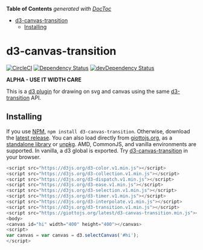 <!-- START doctoc generated TOC please keep comment here to allow auto update -->
<!-- DON'T EDIT THIS SECTION, INSTEAD RE-RUN doctoc TO UPDATE -->
**Table of Contents**  *generated with [DocToc](https://github.com/thlorenz/doctoc)*

- [d3-canvas-transition](#d3-canvas-transition)
  - [Installing](#installing)

<!-- END doctoc generated TOC please keep comment here to allow auto update -->

# d3-canvas-transition

[![CircleCI](https://circleci.com/gh/quantmind/d3-canvas-transition.svg?style=svg)](https://circleci.com/gh/quantmind/d3-canvas-transition)
[![Dependency Status](https://david-dm.org/quantmind/d3-canvas-transition.svg)](https://david-dm.org/quantmind/d3-canvas-transition)
[![devDependency Status](https://david-dm.org/quantmind/d3-canvas-transition/dev-status.svg)](https://david-dm.org/quantmind/d3-canvas-transition#info=devDependencies)

**ALPHA - USE IT WIDTH CARE**

This is a [d3 plugin](https://bost.ocks.org/mike/d3-plugin/) for drawing on
svg and canvas using the same [d3-transition](https://github.com/d3/d3-transition) API.

## Installing

If you use [NPM](https://www.npmjs.com/package/d3-canvas-transition), ``npm install d3-canvas-transition``.
Otherwise, download the [latest release](https://github.com/quantmind/d3-canvas-transition/releases).
You can also load directly from [giottojs.org](https://giottojs.org),
as a [standalone library](https://giottojs.org/latest/d3-canvas-transition.js) or
[unpkg](https://unpkg.com/d3-canvas-transition/).
AMD, CommonJS, and vanilla environments are supported. In vanilla, a d3 global is exported.
Try [d3-canvas-transition](https://runkit.com/npm/d3-canvas-transition) in your browser.
```javascript
<script src="https://d3js.org/d3-color.v1.min.js"></script>
<script src="https://d3js.org/d3-collection.v1.min.js"></script>
<script src="https://d3js.org/d3-dispatch.v1.min.js"></script>
<script src="https://d3js.org/d3-ease.v1.min.js"></script>
<script src="https://d3js.org/d3-selection.v1.min.js"></script>
<script src="https://d3js.org/d3-timer.v1.min.js"></script>
<script src="https://d3js.org/d3-interpolate.v1.min.js"></script>
<script src="https://d3js.org/d3-transition.v1.min.js"></script>
<script src="https://giottojs.org/latest/d3-canvas-transition.min.js"></script>
<body>
<canvas id="hi" width="400" height="400"></canvas>
<script>
var canvas = var canvas = d3.selectCanvas('#hi');
</script>
```
